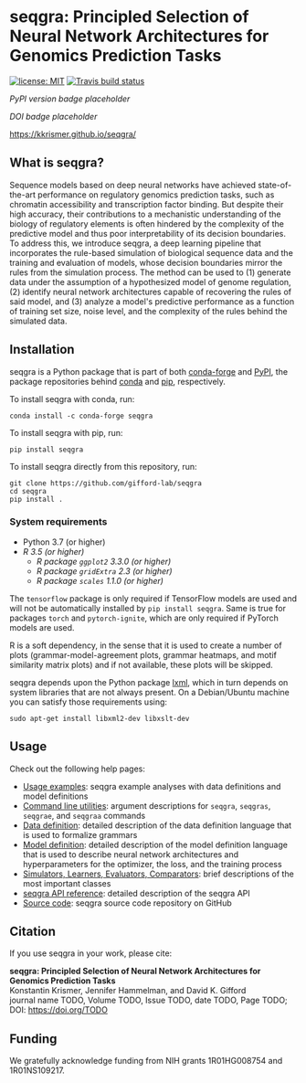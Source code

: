 # seqgra: Principled Selection of Neural Network Architectures for Genomics Prediction Tasks

[![license: MIT](https://img.shields.io/badge/license-MIT-blue.svg)](https://opensource.org/licenses/MIT) [![Travis build status](https://travis-ci.com/kkrismer/seqgra.svg?branch=master)](https://travis-ci.com/kkrismer/seqgra)

*PyPI version badge placeholder*

*DOI badge placeholder*

https://kkrismer.github.io/seqgra/

## What is seqgra?

Sequence models based on deep neural networks have achieved state-of-the-art 
performance on regulatory genomics prediction tasks, such as chromatin 
accessibility and transcription factor binding. But despite their high 
accuracy, their contributions to a mechanistic understanding of the biology 
of regulatory elements is often hindered by the complexity of the predictive 
model and thus poor interpretability of its decision boundaries. To address 
this, we introduce seqgra, a deep learning pipeline that incorporates the 
rule-based simulation of biological sequence data and the training and 
evaluation of models, whose decision boundaries mirror the rules from the 
simulation process. The method can be used to (1) generate data under the 
assumption of a hypothesized model of genome regulation, (2) identify neural 
network architectures capable of recovering the rules of said model, and (3) 
analyze a model's predictive performance as a function of training set size, 
noise level, and the complexity of the rules behind the simulated data.

## Installation

seqgra is a Python package that is part of both 
[conda-forge](https://anaconda.org/conda-forge) and [PyPI](https://pypi.org/), 
the package repositories behind [conda](https://docs.conda.io/en/latest/) and 
[pip](https://pip.pypa.io/en/stable/), respectively.

To install seqgra with conda, run:
```
conda install -c conda-forge seqgra
```

To install seqgra with pip, run:
```
pip install seqgra
```

To install seqgra directly from this repository, run:
```
git clone https://github.com/gifford-lab/seqgra
cd seqgra
pip install .
```

### System requirements

- Python 3.7 (or higher)
- *R 3.5 (or higher)*
    - *R package `ggplot2` 3.3.0 (or higher)*
    - *R package `gridExtra` 2.3 (or higher)*
    - *R package `scales` 1.1.0 (or higher)*


The ``tensorflow`` package is only required if TensorFlow models are used 
and will not be automatically installed by ``pip install seqgra``. Same is 
true for packages ``torch`` and ``pytorch-ignite``, which are only 
required if PyTorch models are used.

R is a soft dependency, in the sense that it is used to create a number 
of plots (grammar-model-agreement plots, 
grammar heatmaps, and motif similarity matrix plots) and if not available, 
these plots will be skipped.

seqgra depends upon the Python package [lxml](https://lxml.de/), which in turn 
depends on system libraries that are not always present. On a 
Debian/Ubuntu machine you can satisfy those requirements using:
```
sudo apt-get install libxml2-dev libxslt-dev
```

## Usage

Check out the following help pages:

* [Usage examples](https://kkrismer.github.io/seqgra/examples.html): seqgra example analyses with data definitions and model definitions
* [Command line utilities](https://kkrismer.github.io/seqgra/cmd.html): argument descriptions for `seqgra`, `seqgras`, `seqgrae`, and `seqgraa` commands
* [Data definition](https://kkrismer.github.io/seqgra/dd.html): detailed description of the data definition language that is used to formalize grammars
* [Model definition](https://kkrismer.github.io/seqgra/md.html): detailed description of the model definition language that is used to describe neural network architectures and hyperparameters for the optimizer, the loss, and the training process
* [Simulators, Learners, Evaluators, Comparators](https://kkrismer.github.io/seqgra/slec.html): brief descriptions of the most important classes
* [seqgra API reference](https://kkrismer.github.io/seqgra/seqgra.html): detailed description of the seqgra API
* [Source code](https://github.com/gifford-lab/seqgra>): seqgra source code repository on GitHub 

## Citation

If you use seqgra in your work, please cite:

**seqgra: Principled Selection of Neural Network Architectures for Genomics Prediction Tasks**  
Konstantin Krismer, Jennifer Hammelman, and David K. Gifford  
journal name TODO, Volume TODO, Issue TODO, date TODO, Page TODO; DOI: https://doi.org/TODO

## Funding

We gratefully acknowledge funding from NIH grants 1R01HG008754 and 
1R01NS109217.
